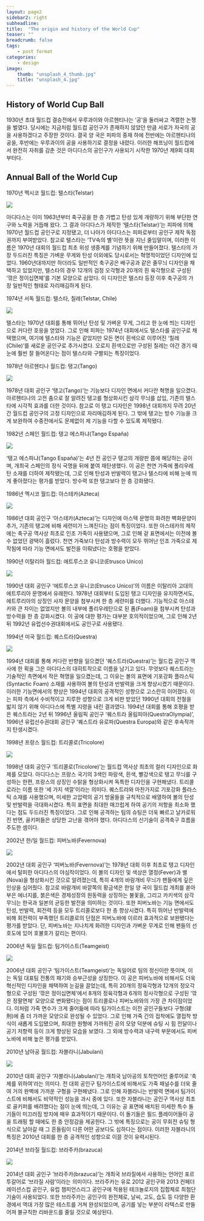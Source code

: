 ```yaml
---
layout: page2
sidebar2: right
subheadline: 
title:  "The origin and history of the World Cup"
teaser: ""
breadcrumb: false
tags:
    - post format
categories:
    - design
image:
    thumb: "unsplash_4_thumb.jpg"
    title: "unsplash_4.jpg"
---
```

## History of World Cup Ball

1930년 초대 월드컵 결승전에서 우루과이와 아르헨티나는 ‘공’을 둘러싸고 격렬한 논쟁을 벌였다. 당시에는 지금처럼 월드컵 공인구가 존재하지 않았던 만큼 서로가 자국의 공을 사용하겠다고 주장한 것이다. 결국 양 국은 피파의 중재 하에 전반에는 아르헨티나의 공을, 후반에는 우루과이의 공을 사용하기로 결정을 내렸다. 이러한 해프닝이 월드컵에서 완전히 자취를 감춘 것은 아디다스의 공인구가 사용되기 시작한 1970년 제9회 대회부터다.






## Annual Ball of the World Cup


1970년 멕시코 월드컵: 텔스타(Telstar)

![](http://ncc.phinf.naver.net/ncc02/2010/5/6/288/1-1.jpg?type=w162)


아디다스는 이미 1963년부터 축구공을 한 층 가볍고 탄성 있게 개량하기 위해 부단한 연구와 노력을 거듭해 왔다. 그 결과 아디다스가 제작한 ‘텔스타(Telstar)’는 피파에 의해 1970년 월드컵 공인구로 지정됐고, 더 나아가 아디다스는 피파로부터 공인구 제작 독점권까지 부여받았다. 참고로 텔스타는 ‘TV속의 별’이란 뜻을 지닌 줄임말이며, 이러한 이름은 1970년 대회의 월드컵 최초 위성 생중계를 기념하기 위해 만들어졌다. 텔스타의 가장 두드러진 특징은 가벼운 무게와 탄성 이외에도 당시로서는 혁명적이었던 디자인에 있었다. 1960년대까지만 하더라도 일반적인 축구공은 배구공과 같은 줄무늬 디자인을 채택하고 있었지만, 텔스타의 경우 12개의 검정 오각형과 20개의 흰 육각형으로 구성된 ‘깎은 정이십면체’를 기본 모양으로 삼았다. 이 디자인은 텔스타 등장 이후 축구공의 가장 일반적인 형태로 자리매김하게 된다.



1974년 서독 월드컵: 텔스타, 칠레(Telstar, Chile)

![](http://ncc.phinf.naver.net/ncc02/2010/5/6/267/1-2.jpg?type=w161)


텔스타는 1970년 대회를 통해 뛰어난 탄성 및 가벼운 무게, 그리고 한 눈에 띄는 디자인으로 커다란 호응을 얻었다. 그로 인해 피파는 1974년 대회에서도 텔스타를 공인구로 채택했으며, 여기에 텔스타와 기능은 같았지만 모든 면이 흰색으로 이루어진 ‘칠레(Chile)’를 새로운 공인구로 추가시켰다. 오로지 흰색으로만 구성된 칠레는 야간 경기 때 눈에 훨씬 잘 들어온다는 점이 텔스타와 구별되는 특징이었다.



1978년 아르헨티나 월드컵: 탱고(Tango)

![](http://ncc.phinf.naver.net/ncc02/2010/5/6/146/1-3.jpg?type=w161)


1978년 대회 공인구 ‘탱고(Tango)’는 기능보다 디자인 면에서 커다란 혁명을 일으켰다. 아르헨티나의 고전 춤으로 잘 알려진 탱고를 형상화시킨 삼각 무늬를 삽입, 기존의 텔스타에 시각적 효과를 더한 것이다. 참고로 이 탱고 디자인은 1998년 대회까지 무려 20년 간 월드컵 공인구의 고정 디자인으로 자리매김하게 된다. 그 밖에 탱고는 방수 기능을 크게 보완하여 수중전에서도 문제없이 제 기능을 다할 수 있도록 제작됐다.



1982년 스페인 월드컵: 탱고 에스파냐(Tango España)

![](http://ncc.phinf.naver.net/ncc02/2010/5/6/219/1-4.jpg?type=w160)


‘탱고 에스파냐(Tango España)’는 4년 전 공인구 탱고의 개량판 쯤에 해당하는 공이며, 개최국 스페인의 정식 국명을 뒤에 붙여 재탄생했다. 이 공은 천연 가죽에 폴리우레탄 소재를 더하여 제작됐는데, 그로 인해 탄성과 반발력이 탱고나 텔스타에 비해 눈에 띄게 좋아졌다는 평가를 받았다. 방수력 또한 탱고보다 한 층 강화됐다.



1986년 멕시코 월드컵: 아스테카(Azteca)

![](http://ncc.phinf.naver.net/ncc01/2010/5/6/298/2-1.jpg?type=w162)


1986년 대회 공인구 ‘아스테카(Azteca)’는 디자인에 아스텍 문명의 화려한 벽화문양이 추가, 기존의 탱고에 비해 세련미가 느껴진다는 점이 특징이었다. 또한 아스테카의 제작에는 축구공 역사상 최초로 인조 가죽이 사용됐으며, 그로 인해 겉 표면에서는 이전에 볼 수 없었던 광택이 흘렀다. 천연 가죽보다 탄성과 방수력이 모두 뛰어난 인조 가죽으로 제작됨에 따라 기능 면에서도 발전을 이뤄냈다는 호평을 받았다.



1990년 이탈리아 월드컵: 에트루스코 유니코(Etrusco Unico)

![](http://ncc.phinf.naver.net/ncc02/2010/5/6/57/2-2.jpg?type=w161)


1990년 대회 공인구 ‘에트루스코 유니코(Etrusco Unico)’의 이름은 이탈리아 고대의 에트루리아 문명에서 유래한다. 1978년 대회부터 도입된 탱고 디자인을 유지하면서도, 에트루리아의 상징인 사자 문양을 첨부시켜 한 층 세련미를 더했다. 기능적으로 아스테카와 큰 차이는 없었지만 볼의 내부에 폴리우레탄으로 된 폼(Foam)을 첨부시켜 탄성과 방수력을 한 층 강화시켰다. 이 공에 대한 평가는 대부분 호의적이었으며, 그로 인해 2년 뒤 1992년 유럽선수권대회에서도 공인구로 사용됐다.



1994년 미국 월드컵: 퀘스트라(Questra)

![](http://ncc.phinf.naver.net/ncc01/2010/5/6/64/2-3.jpg?type=w161)


1994년 대회를 통해 커다란 반향을 일으켰던 ‘퀘스트라(Questra)’는 월드컵 공인구 역사에 한 획을 그은 아디다스의 대히트작으로 이름을 남기고 있다. 무엇보다 퀘스트라는 기술적인 측면에서 작은 혁명을 일으켰는데, 그 이유는 볼의 표면에 기포강화 플라스틱(Syntactic Foam) 소재를 사용하여 볼의 탄성과 반발력을 크게 향상시켰기 때문이다. 이러한 기능면에서의 향상은 1994년 대회의 공격적인 성향으로 고스란히 이어졌다. 이는 피파 측에서 수비적이고 지루한 성향으로 크게 비판 받았던 1990년 대회의 전철을 밟지 않기 위해 아디다스에 특별 지령을 내린 결과였다. 1994년 대회를 통해 호평을 받은 퀘스트라는 2년 뒤 1996년 올림픽 공인구 ‘퀘스트라 올림피아(QuestraOlympia)’, 1996년 유럽선수권대회 공인구 ‘퀘스트라 유로파(Questra Europa)와 같은 후속작까지 탄생시켰다.



1998년 프랑스 월드컵: 트리콜로(Tricolore)

![](http://ncc.phinf.naver.net/ncc02/2010/5/6/26/2-4.jpg?type=w160)


1998년 대회 공인구 ‘트리콜로(Tricolore)’는 월드컵 역사상 최초의 컬러 디자인으로 화제를 모았다. 아디다스는 프랑스 국기의 3색인 파랑색, 흰색, 빨강색으로 탱고 무늬를 구성하는 한편, 프랑스의 상징인 수탉을 형상화시켜 독특한 디자인을 구현해냈다. 트리콜로라는 이름 또한 ‘세 가지 색깔’이라는 의미다.
퀘스트라와 마찬가지로 기포강화 플라스틱 소재를 사용했으며, 미세한 고압력의 공기 방울들을 규칙적으로 배열하여 볼의 탄성 및 반발력을 극대화시켰다. 특히 표면을 최대한 매끄럽게 하여 공기의 저항을 최소화 했다는 점도 두드러진 특징이었다. 그로 인해 공격하는 팀의 슈팅은 더욱 빠르고 날카로워진 반면, 골키퍼들은 상당한 고난을 겪어야 했다. 아디다스의 신기술이 공격축구 흐름을 주도한 셈이다.



2002년 한/일 월드컵: 피버노바(Fevernova)

![](http://ncc.phinf.naver.net/ncc02/2010/5/6/199/3-1.jpg?type=w161)


2002년 대회 공인구 ‘피버노바(Fevernova)’는 1978년 대회 이후 최초로 탱고 디자인에서 탈피한 아디다스의 야심작이었다. 이 볼의 디자인 및 색상은 열정(Fever)과 별(Nova)을 형상화시킨 것으로 알려졌는데, 특히 4개의 바람개비 무늬가 팬들에게 깊은 인상을 심어줬다. 참고로 바람개비 바깥쪽의 황금색은 한일 양 국이 월드컵 개최를 쏟아 부은 에너지를, 붉은색은 경제성장의 원동력을 상징하는 불꽃을, 그리고 카키색의 삼각무늬는 한국과 일본의 균등한 발전을 의미하는 것이다.
또한 피버노바는 기능 면에서도 탄성, 반발력, 회전력 등을 모두 트리콜로보다 한 층 향상시켰다. 특히 뛰어난 반발력에 비해 회전력이 부족했던 트리콜로의 단점은 피버노바에 이르러 효과적으로 보완됐다는 평가를 받았다. 단, 피버노바는 지나치게 화려한 디자인과 가벼운 무게로 인해 팬들의 선호도에 있어 호불호가 갈리는 편이다.



2006년 독일 월드컵: 팀가이스트(Teamgeist)

![](http://ncc.phinf.naver.net/ncc01/2010/5/6/123/3-2.jpg?type=w161)


2006년 대회 공인구 ‘팀가이스트(Teamgeist)’는 독일어로 팀의 정신이란 뜻이며, 이는 독일 대표팀 전통의 패기와 승부근성을 상징한다. 이 공은 피버노바에 비해서도 더욱 혁신적인 디자인을 채택하여 눈길을 끌었는데, 특히 20개의 정육각형과 12개의 정오각형으로 구성된 ‘깎은 정이십면체’에서 8개의 정육각형과 6개의 정사각형으로 구성된 ‘깎은 정팔면체’ 모양으로 변화됐다는 점이 트리콜로나 피버노바와의 가장 큰 차이점이었다. 이처럼 가죽 면수가 크게 줄어듦에 따라 팀가이스트는 이전 공인구들보다 구형(球刑)에 좀 더 가까운 모양으로 완성될 수 있었다. 그로 인해 가죽 간의 접착에도 열접착 방식이 새롭게 도입됐으며, 최대한 원형에 가까워진 공의 모양 덕분에 슈팅 시 힘 전달이나 공기 저항력 등이 크게 향상된 모습을 보였다. 그 외에 방수력과 내구력 부문에서도 피버노바에 비해 높은 평가를 받았다.



2010년 남아공 월드컵: 자블라니(Jabulani)

![](http://ncc.phinf.naver.net/ncc01/2010/5/6/123/3-2.jpg?type=w161)


2010년 대회 공인구 ‘자블라니(Jabulani)’는 개최국 남아공의 토착언어인 줄루어로 ‘축제를 위하여’라는 의미다. 전 대회 공인구 팀가이스트에 비해서도 가죽 패널수를 더욱 줄여 거의 완벽에 가까운 구형을 구현해냈다. 그로 인해 자블라니는 반발력 면에서 팀가이스트에 비해서도 비약적인 성능을 과시 중에 있다. 또한 자블라니는 공인구 역사상 최초로 골키퍼를 배려했다는 점이 눈에 띄는데, 그 이유는 공 표면에 배치된 미세한 특수 돌기들이 미끄러짐 방지에 매우 효과적이기 때문이다. 이 돌기들은 필드 플레이어들이 공을 트래핑 할 때에도 한 층 안정감을 제공한다. 그 밖에 특징으로는 공이 무회전 슈팅 형식으로 날아갈 때 그 흔들림이 다른 어떤 공보다도 심하다는 점이다. 이러한 자블라니의 특징은 2010년 대회를 한 층 공격적인 성향으로 이끌 것이 유력시된다.



2014년 브라질 월드컵: 브라주카(brazuca)

![](http://pds.joins.com/news/component/htmlphoto_mmdata/201405/30/htm_201405301474060106011.jpg)


2014년 대회 공인구 ‘브라주카(brazuca)’는 개최국 브라질에서 사용하는 언어인 포르투갈어로 ‘브라질 사람’이라는 의미이다. 브라주카는 유로 2012 공인구와 2013 컨페더레이션스컵 공인구, 유럽 챔피언스리그 공인구에 적용된 테크놀로지의 집합체로 최첨단 기술이 사용되었다. 또한 브라주카는 공인구의 완전체로, 날씨, 고도, 습도 등 다양한 환경에서 역대 가장 많은 테스트를 거쳐 완성되었으며, 공기를 넣는 부분이 라텍스로 만들어져 불규칙한 리바운드를 줄일 것으로 예상된다.

